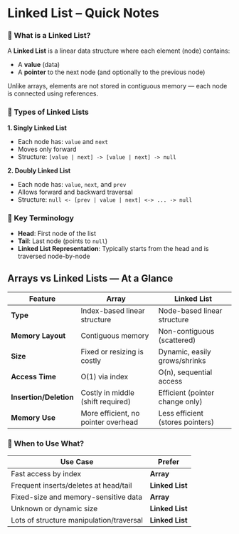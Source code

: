 # Linked List – Quick Notes

### 🔹 What is a Linked List?

A **Linked List** is a linear data structure where each element (node) contains:

* A **value** (data)
* A **pointer** to the next node (and optionally to the previous node)

Unlike arrays, elements are not stored in contiguous memory — each node is connected using references.


### 🔹 Types of Linked Lists

**1. Singly Linked List**

* Each node has: `value` and `next`
* Moves only forward
* Structure: `[value | next] -> [value | next] -> null`

**2. Doubly Linked List**

* Each node has: `value`, `next`, and `prev`
* Allows forward and backward traversal
* Structure: `null <- [prev | value | next] <-> ... -> null`


### 🔹 Key Terminology

* **Head**: First node of the list
* **Tail**: Last node (points to `null`)
* **Linked List Representation**: Typically starts from the head and is traversed node-by-node


## Arrays vs Linked Lists — At a Glance

| Feature                | Array                               | Linked List                      |
| ---------------------- | ----------------------------------- | -------------------------------- |
| **Type**               | Index-based linear structure        | Node-based linear structure      |
| **Memory Layout**      | Contiguous memory                   | Non-contiguous (scattered)       |
| **Size**               | Fixed or resizing is costly         | Dynamic, easily grows/shrinks    |
| **Access Time**        | O(1) via index                      | O(n), sequential access          |
| **Insertion/Deletion** | Costly in middle (shift required)   | Efficient (pointer change only)  |
| **Memory Use**         | More efficient, no pointer overhead | Less efficient (stores pointers) |


### 🔹 When to Use What?

| Use Case                                 | Prefer          |
| ---------------------------------------- | --------------- |
| Fast access by index                     | **Array**       |
| Frequent inserts/deletes at head/tail    | **Linked List** |
| Fixed-size and memory-sensitive data     | **Array**       |
| Unknown or dynamic size                  | **Linked List** |
| Lots of structure manipulation/traversal | **Linked List** |

